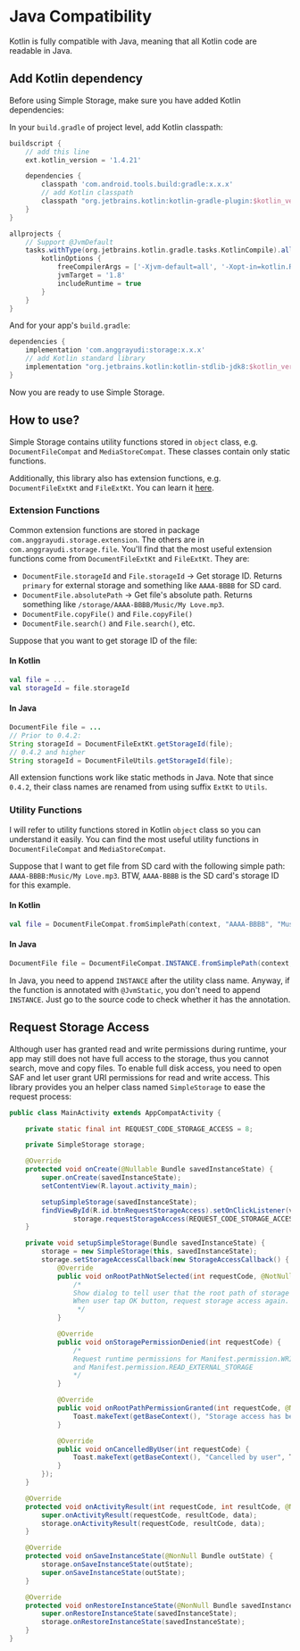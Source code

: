 # Java Compatibility

Kotlin is fully compatible with Java, meaning that all Kotlin code are readable in Java.

## Add Kotlin dependency

Before using Simple Storage, make sure you have added Kotlin dependencies:

In your `build.gradle` of project level, add Kotlin classpath:

```gradle
buildscript {
    // add this line
    ext.kotlin_version = '1.4.21'

    dependencies {
        classpath 'com.android.tools.build:gradle:x.x.x'
        // add Kotlin classpath
        classpath "org.jetbrains.kotlin:kotlin-gradle-plugin:$kotlin_version"
    }
}

allprojects {
    // Support @JvmDefault
    tasks.withType(org.jetbrains.kotlin.gradle.tasks.KotlinCompile).all {
        kotlinOptions {
            freeCompilerArgs = ['-Xjvm-default=all', '-Xopt-in=kotlin.RequiresOptIn']
            jvmTarget = '1.8'
            includeRuntime = true
        }
    }
}
```

And for your app's `build.gradle`:

```gradle
dependencies {
    implementation 'com.anggrayudi:storage:x.x.x'
    // add Kotlin standard library
    implementation "org.jetbrains.kotlin:kotlin-stdlib-jdk8:$kotlin_version"
}
```

Now you are ready to use Simple Storage.

## How to use?

Simple Storage contains utility functions stored in `object` class, e.g. `DocumentFileCompat` and `MediaStoreCompat`.
These classes contain only static functions.

Additionally, this library also has extension functions, e.g. `DocumentFileExtKt` and `FileExtKt`.
You can learn it [here](https://www.raywenderlich.com/10986797-extension-functions-and-properties-in-kotlin).

### Extension Functions

Common extension functions are stored in package `com.anggrayudi.storage.extension`. The others are in `com.anggrayudi.storage.file`.
You'll find that the most useful extension functions come from `DocumentFileExtKt` and `FileExtKt`. They are:
* `DocumentFile.storageId` and `File.storageId` → Get storage ID. Returns `primary` for external storage and something like `AAAA-BBBB` for SD card.
* `DocumentFile.absolutePath` → Get file's absolute path. Returns something like `/storage/AAAA-BBBB/Music/My Love.mp3`.
* `DocumentFile.copyFile()` and `File.copyFile()`
* `DocumentFile.search()` and `File.search()`, etc.

Suppose that you want to get storage ID of the file:

#### In Kotlin

```kotlin
val file = ...
val storageId = file.storageId
```

#### In Java

```java
DocumentFile file = ...
// Prior to 0.4.2:
String storageId = DocumentFileExtKt.getStorageId(file);
// 0.4.2 and higher
String storageId = DocumentFileUtils.getStorageId(file);
```

All extension functions work like static methods in Java. Note that since `0.4.2`,
their class names are renamed from using suffix `ExtKt` to `Utils`.

### Utility Functions

I will refer to utility functions stored in Kotlin `object` class so you can understand it easily.
You can find the most useful utility functions in `DocumentFileCompat` and `MediaStoreCompat`.

Suppose that I want to get file from SD card with the following simple path: `AAAA-BBBB:Music/My Love.mp3`.
BTW, `AAAA-BBBB` is the SD card's storage ID for this example.

#### In Kotlin

```kotlin
val file = DocumentFileCompat.fromSimplePath(context, "AAAA-BBBB", "Music/My Love.mp3")
```

#### In Java

```java
DocumentFile file = DocumentFileCompat.INSTANCE.fromSimplePath(context, "AAAA-BBBB", "Music/My Love.mp3");
```

In Java, you need to append `INSTANCE` after the utility class name.
Anyway, if the function is annotated with `@JvmStatic`, you don't need to append `INSTANCE`.
Just go to the source code to check whether it has the annotation.

## Request Storage Access

Although user has granted read and write permissions during runtime, your app may still does not
have full access to the storage, thus you cannot search, move and copy files. To enable full disk access,
you need to open SAF and let user grant URI permissions for read and write access. This library provides you
an helper class named `SimpleStorage` to ease the request process:

```java
public class MainActivity extends AppCompatActivity {

    private static final int REQUEST_CODE_STORAGE_ACCESS = 8;

    private SimpleStorage storage;

    @Override
    protected void onCreate(@Nullable Bundle savedInstanceState) {
        super.onCreate(savedInstanceState);
        setContentView(R.layout.activity_main);

        setupSimpleStorage(savedInstanceState);
        findViewById(R.id.btnRequestStorageAccess).setOnClickListener(v ->
                storage.requestStorageAccess(REQUEST_CODE_STORAGE_ACCESS, StorageType.EXTERNAL));
    }

    private void setupSimpleStorage(Bundle savedInstanceState) {
        storage = new SimpleStorage(this, savedInstanceState);
        storage.setStorageAccessCallback(new StorageAccessCallback() {
            @Override
            public void onRootPathNotSelected(int requestCode, @NotNull String rootPath, @NotNull StorageType rootStorageType, @NotNull Uri uri) {
                /*
                Show dialog to tell user that the root path of storage is not selected.
                When user tap OK button, request storage access again.
                 */
            }

            @Override
            public void onStoragePermissionDenied(int requestCode) {
                /*
                Request runtime permissions for Manifest.permission.WRITE_EXTERNAL_STORAGE
                and Manifest.permission.READ_EXTERNAL_STORAGE
                */
            }

            @Override
            public void onRootPathPermissionGranted(int requestCode, @NotNull DocumentFile root) {
                Toast.makeText(getBaseContext(), "Storage access has been granted for " + DocumentFileExtKt.getStorageId(root), Toast.LENGTH_SHORT).show();
            }

            @Override
            public void onCancelledByUser(int requestCode) {
                Toast.makeText(getBaseContext(), "Cancelled by user", Toast.LENGTH_SHORT).show();
            }
        });
    }

    @Override
    protected void onActivityResult(int requestCode, int resultCode, @Nullable Intent data) {
        super.onActivityResult(requestCode, resultCode, data);
        storage.onActivityResult(requestCode, resultCode, data);
    }

    @Override
    protected void onSaveInstanceState(@NonNull Bundle outState) {
        storage.onSaveInstanceState(outState);
        super.onSaveInstanceState(outState);
    }

    @Override
    protected void onRestoreInstanceState(@NonNull Bundle savedInstanceState) {
        super.onRestoreInstanceState(savedInstanceState);
        storage.onRestoreInstanceState(savedInstanceState);
    }
}
```